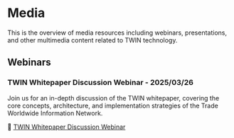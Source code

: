 # Media

This is the overview of media resources including webinars, presentations, and other multimedia content related to TWIN technology.

## Webinars

### TWIN Whitepaper Discussion Webinar - 2025/03/26

Join us for an in-depth discussion of the TWIN whitepaper, covering the core concepts, architecture, and implementation strategies of the Trade Worldwide Information Network.

🎥 [TWIN Whitepaper Discussion Webinar](https://drive.google.com/file/d/1u2l8cw1jLQTtiUt0ElhYaplrZNdLwlhe/view)
